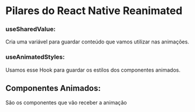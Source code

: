 # Pilares do React Native Reanimated

### useSharedValue:
Cria uma variável para guardar conteúdo que vamos utilizar nas animações.


### useAnimatedStyles:
Usamos esse Hook para guardar os estilos dos componentes animados.


## Componentes Animados:
São os componentes que vão receber a animação